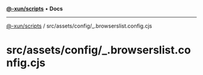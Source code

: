 [**@-xun/scripts**](../../../../README.md) • **Docs**

***

[@-xun/scripts](../../../../README.md) / src/assets/config/\_.browserslist.config.cjs

# src/assets/config/\_.browserslist.config.cjs
